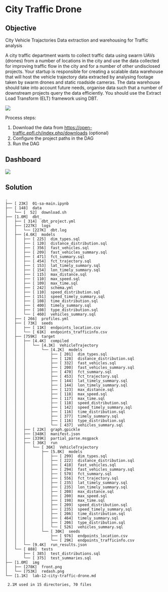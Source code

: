 # City Traffic Drone

## Objective

City Vehicle Trajactories Data extraction and warehousing for Traffic analysis

A city traffic department wants to collect traffic data using swarm UAVs (drones) from a number of locations in the city and use the data collected for improving traffic flow in the city and for a number of other undisclosed projects. Your startup is responsible for creating a scalable data warehouse that will host the vehicle trajectory data extracted by analysing footage taken by swarm drones and static roadside cameras. The data warehouse should take into account future needs, organise data such that a number of downstream projects query the data efficiently. You should use the Extract Load Transform (ELT) framework using DBT.

![](https://user-images.githubusercontent.com/62965911/210303733-e7ea713c-1fe0-47cb-ad60-842ec5d19c19.png)

Process steps:

1. Download the data from https://open-traffic.epfl.ch/index.php/downloads (optional)
2. Configure the project paths in the DAG
3. Run the DAG

## Dashboard

![](https://user-images.githubusercontent.com/62965911/210303740-f6e3b6ff-c78c-478d-bb7c-d8fbdd6e81e6.png)

## Solution

```
.
├── [ 23K]  01-sa-main.ipynb
├── [ 148]  data
│   └── [  52]  download.sh
├── [1.0M]  dbt_
│   ├── [ 314]  dbt_project.yml
│   ├── [227K]  logs
│   │   └── [227K]  dbt.log
│   ├── [4.6K]  models
│   │   ├── [ 225]  dim_types.sql
│   │   ├── [ 120]  distance_distribution.sql
│   │   ├── [ 356]  fast_vehicles.sql
│   │   ├── [ 209]  fast_vehicles_summary.sql
│   │   ├── [ 471]  fct_summary.sql
│   │   ├── [ 454]  fct_trajectory.sql
│   │   ├── [ 153]  lat_timely_summary.sql
│   │   ├── [ 154]  lon_timely_summary.sql
│   │   ├── [ 115]  max_distance.sql
│   │   ├── [ 110]  max_speed.sql
│   │   ├── [ 109]  max_time.sql
│   │   ├── [ 242]  schema.yml
│   │   ├── [ 110]  speed_distribution.sql
│   │   ├── [ 151]  speed_timely_summary.sql
│   │   ├── [ 108]  time_distribution.sql
│   │   ├── [ 400]  timely_summary.sql
│   │   ├── [ 108]  type_distribution.sql
│   │   └── [ 460]  vehicles_summary.sql
│   ├── [ 266]  profiles.yml
│   ├── [ 73K]  seeds
│   │   ├── [ 11K]  endpoints_location.csv
│   │   └── [ 61K]  endpoints_trafficinfo.csv
│   ├── [759K]  target
│   │   ├── [4.4K]  compiled
│   │   │   └── [4.3K]  VehicleTrajectory
│   │   │       └── [4.2K]  models
│   │   │           ├── [ 201]  dim_types.sql
│   │   │           ├── [ 128]  distance_distribution.sql
│   │   │           ├── [ 332]  fast_vehicles.sql
│   │   │           ├── [ 200]  fast_vehicles_summary.sql
│   │   │           ├── [ 470]  fct_summary.sql
│   │   │           ├── [ 453]  fct_trajectory.sql
│   │   │           ├── [ 144]  lat_timely_summary.sql
│   │   │           ├── [ 144]  lon_timely_summary.sql
│   │   │           ├── [ 123]  max_distance.sql
│   │   │           ├── [ 118]  max_speed.sql
│   │   │           ├── [ 117]  max_time.sql
│   │   │           ├── [ 118]  speed_distribution.sql
│   │   │           ├── [ 142]  speed_timely_summary.sql
│   │   │           ├── [ 116]  time_distribution.sql
│   │   │           ├── [ 377]  timely_summary.sql
│   │   │           ├── [ 116]  type_distribution.sql
│   │   │           └── [ 437]  vehicles_summary.sql
│   │   ├── [ 22K]  graph.gpickle
│   │   ├── [348K]  manifest.json
│   │   ├── [339K]  partial_parse.msgpack
│   │   ├── [ 36K]  run
│   │   │   └── [ 36K]  VehicleTrajectory
│   │   │       ├── [5.8K]  models
│   │   │       │   ├── [ 299]  dim_types.sql
│   │   │       │   ├── [ 222]  distance_distribution.sql
│   │   │       │   ├── [ 418]  fast_vehicles.sql
│   │   │       │   ├── [ 294]  fast_vehicles_summary.sql
│   │   │       │   ├── [ 570]  fct_summary.sql
│   │   │       │   ├── [ 556]  fct_trajectory.sql
│   │   │       │   ├── [ 235]  lat_timely_summary.sql
│   │   │       │   ├── [ 235]  lon_timely_summary.sql
│   │   │       │   ├── [ 208]  max_distance.sql
│   │   │       │   ├── [ 200]  max_speed.sql
│   │   │       │   ├── [ 198]  max_time.sql
│   │   │       │   ├── [ 209]  speed_distribution.sql
│   │   │       │   ├── [ 235]  speed_timely_summary.sql
│   │   │       │   ├── [ 206]  time_distribution.sql
│   │   │       │   ├── [ 464]  timely_summary.sql
│   │   │       │   ├── [ 206]  type_distribution.sql
│   │   │       │   └── [ 526]  vehicles_summary.sql
│   │   │       └── [ 30K]  seeds
│   │   │           ├── [ 976]  endpoints_location.csv
│   │   │           └── [ 29K]  endpoints_trafficinfo.csv
│   │   └── [9.4K]  run_results.json
│   └── [ 888]  tests
│       ├── [ 385]  test_distributions.sql
│       └── [ 375]  test_summaries.sql
├── [1.0M]  img
│   ├── [278K]  front.png
│   └── [753K]  redash.png
└── [1.1K]  lab-12-city-traffic-drone.md

 2.1M used in 15 directories, 70 files
```